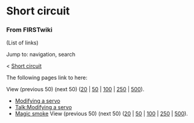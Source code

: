 # Short circuit

### From FIRSTwiki

(List of links)

Jump to: navigation, search

&lt; [Short circuit](/index.php?title=Short_circuit&redirect=no "Short
circuit" )  

The following pages link to here:

View (previous 50) (next 50)
([20](/index.php?title=Special:Whatlinkshere/Short_circuit&limit=20&from=0
"Special:Whatlinkshere/Short circuit" ) |
[50](/index.php?title=Special:Whatlinkshere/Short_circuit&limit=50&from=0
"Special:Whatlinkshere/Short circuit" ) |
[100](/index.php?title=Special:Whatlinkshere/Short_circuit&limit=100&from=0
"Special:Whatlinkshere/Short circuit" ) |
[250](/index.php?title=Special:Whatlinkshere/Short_circuit&limit=250&from=0
"Special:Whatlinkshere/Short circuit" ) |
[500](/index.php?title=Special:Whatlinkshere/Short_circuit&limit=500&from=0
"Special:Whatlinkshere/Short circuit" )).

  * [Modifying a servo](/index.php/Modifying_a_servo "Modifying a servo" )
  * [Talk:Modifying a servo](/index.php/Talk:Modifying_a_servo "Talk:Modifying a servo" )
  * [Magic smoke](/index.php/Magic_smoke "Magic smoke" )
View (previous 50) (next 50)
([20](/index.php?title=Special:Whatlinkshere/Short_circuit&limit=20&from=0
"Special:Whatlinkshere/Short circuit" ) |
[50](/index.php?title=Special:Whatlinkshere/Short_circuit&limit=50&from=0
"Special:Whatlinkshere/Short circuit" ) |
[100](/index.php?title=Special:Whatlinkshere/Short_circuit&limit=100&from=0
"Special:Whatlinkshere/Short circuit" ) |
[250](/index.php?title=Special:Whatlinkshere/Short_circuit&limit=250&from=0
"Special:Whatlinkshere/Short circuit" ) |
[500](/index.php?title=Special:Whatlinkshere/Short_circuit&limit=500&from=0
"Special:Whatlinkshere/Short circuit" )).

